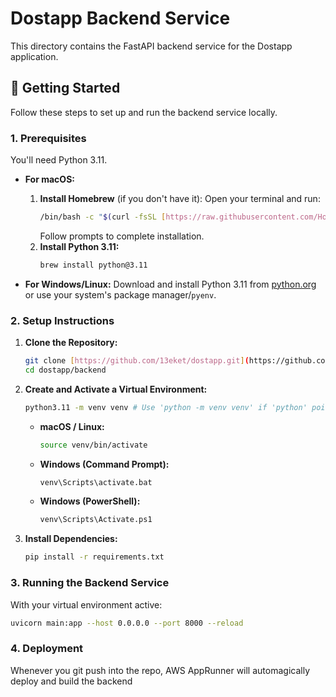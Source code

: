 # Dostapp Backend Service

This directory contains the FastAPI backend service for the Dostapp application.

## 🚀 Getting Started

Follow these steps to set up and run the backend service locally.

### 1. Prerequisites

You'll need Python 3.11.

* **For macOS:**
    1.  **Install Homebrew** (if you don't have it):
        Open your terminal and run:
        ```bash
        /bin/bash -c "$(curl -fsSL [https://raw.githubusercontent.com/Homebrew/install/HEAD/install.sh](https://raw.githubusercontent.com/Homebrew/install/HEAD/install.sh))"
        ```
        Follow prompts to complete installation.
    2.  **Install Python 3.11:**
        ```bash
        brew install python@3.11
        ```

* **For Windows/Linux:**
    Download and install Python 3.11 from [python.org](https://www.python.org/downloads/) or use your system's package manager/`pyenv`.

### 2. Setup Instructions

1.  **Clone the Repository:**
    ```bash
    git clone [https://github.com/13eket/dostapp.git](https://github.com/13eket/dostapp.git)
    cd dostapp/backend
    ```

2.  **Create and Activate a Virtual Environment:**
    ```bash
    python3.11 -m venv venv # Use 'python -m venv venv' if 'python' points to 3.11
    ```
    * **macOS / Linux:**
        ```bash
        source venv/bin/activate
        ```
    * **Windows (Command Prompt):**
        ```bash
        venv\Scripts\activate.bat
        ```
    * **Windows (PowerShell):**
        ```bash
        venv\Scripts\Activate.ps1
        ```

3.  **Install Dependencies:**
    ```bash
    pip install -r requirements.txt
    ```

### 3. Running the Backend Service

With your virtual environment active:

```bash
uvicorn main:app --host 0.0.0.0 --port 8000 --reload
```

### 4. Deployment

Whenever you git push into the repo, AWS AppRunner will automagically deploy and build the backend
